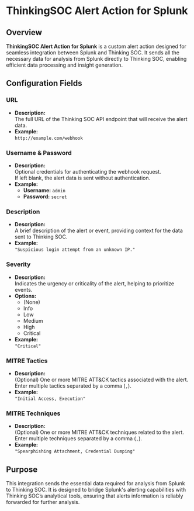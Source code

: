 
# ThinkingSOC Alert Action for Splunk

## Overview
**ThinkingSOC Alert Action for Splunk** is a custom alert action designed for seamless integration between Splunk and Thinking SOC. It sends all the necessary data for analysis from Splunk directly to Thinking SOC, enabling efficient data processing and insight generation.

## Configuration Fields

### URL
- **Description:**  
  The full URL of the Thinking SOC API endpoint that will receive the alert data.
- **Example:**  
  `http://example.com/webhook`

### Username & Password
- **Description:**  
  Optional credentials for authenticating the webhook request.  
  If left blank, the alert data is sent without authentication.
- **Example:**  
  - **Username:** `admin`  
  - **Password:** `secret`

### Description
- **Description:**  
  A brief description of the alert or event, providing context for the data sent to Thinking SOC.
- **Example:**  
  `"Suspicious login attempt from an unknown IP."`

### Severity
- **Description:**  
  Indicates the urgency or criticality of the alert, helping to prioritize events.
- **Options:**  
  - (None)
  - Info
  - Low
  - Medium
  - High
  - Critical
- **Example:**  
  `"Critical"`

### MITRE Tactics
- **Description:**  
  (Optional) One or more MITRE ATT&CK tactics associated with the alert.  
  Enter multiple tactics separated by a comma (`,`).
- **Example:**  
  `"Initial Access, Execution"`

### MITRE Techniques
- **Description:**  
  (Optional) One or more MITRE ATT&CK techniques related to the alert.  
  Enter multiple techniques separated by a comma (`,`).
- **Example:**  
  `"Spearphishing Attachment, Credential Dumping"`

## Purpose
This integration sends the essential data required for analysis from Splunk to Thinking SOC. It is designed to bridge Splunk's alerting capabilities with Thinking SOC’s analytical tools, ensuring that alerts information is reliably forwarded for further analysis.
